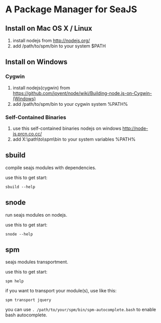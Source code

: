 A Package Manager for SeaJS
===========================

Install on Mac OS X / Linux
---------------------------

 1. install nodejs from http://nodejs.org/
 2. add /path/to/spm/bin to your system $PATH

Install on Windows
-------------------

### Cygwin ###

 1. install nodejs(cygwin) from https://github.com/joyent/node/wiki/Building-node.js-on-Cygwin-(Windows)
 2. add /path/to/spm/bin to your cygwin system %PATH%

### Self-Contained Binaries ###

 1. use this self-contained binaries nodejs on windows http://node-js.prcn.co.cc/
 2. add X:\path\to\spm\bin to your system variables %PATH%

sbuild
------

compile seajs modules with dependencies.

use this to get start:

    sbuild --help

snode
-----

run seajs modules on nodejs.

use this to get start:

    snode --help

spm
---

seajs modules transportment.

use this to get start:

    spm help

if you want to transport your module(s), use like this:

    spm transport jquery

you can use `. /path/to/your/spm/bin/spm-autocomplete.bash` to enable bash autocomplete.
